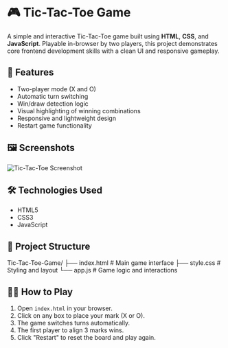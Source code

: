 # 🎮 Tic-Tac-Toe Game

A simple and interactive Tic-Tac-Toe game built using **HTML**, **CSS**, and **JavaScript**. Playable in-browser by two players, this project demonstrates core frontend development skills with a clean UI and responsive gameplay.

## 🚀 Features

- Two-player mode (X and O)
- Automatic turn switching
- Win/draw detection logic
- Visual highlighting of winning combinations
- Responsive and lightweight design
- Restart game functionality

## 🖼️ Screenshots

![Tic-Tac-Toe Screenshot](screenshot.png) <!-- Add an actual screenshot image if available -->

## 🛠️ Technologies Used

- HTML5
- CSS3
- JavaScript 

## 📁 Project Structure

Tic-Tac-Toe-Game/
├── index.html # Main game interface
├── style.css # Styling and layout
└── app.js # Game logic and interactions

## 🧑‍💻 How to Play

1. Open `index.html` in your browser.
2. Click on any box to place your mark (X or O).
3. The game switches turns automatically.
4. The first player to align 3 marks wins.
5. Click "Restart" to reset the board and play again.



 
